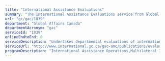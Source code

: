 ```yaml
---
title: "International Assistance Evaluations"
summary: "The International Assistance Evaluations service from Global Affairs Canada is not available end-to-end online, according to the GC Service Inventory."
url: "gc/gac/1839"
department: "Global Affairs Canada"
departmentAcronym: "gac"
serviceId: "1839"
onlineEndtoEnd: 0
serviceDescription: "Undertakes departmental evaluations of international assistance programming using the OECD/DAC criteria for evaluating development assistance, including relevance, effectiveness, efficiency, impact, and sustainability."
serviceUrl: "http://www.international.gc.ca/gac-amc/publications/evaluation/index.aspx?lang=eng"
programDescription: "International Assistance Operations,Multilateral International Assistance,Europe, Arctic, Middle East and Maghreb International Assistance,Americas International Assistance,Asia Pacific International Assistance,Sub-Saharan Africa International Assistance"
---
```

